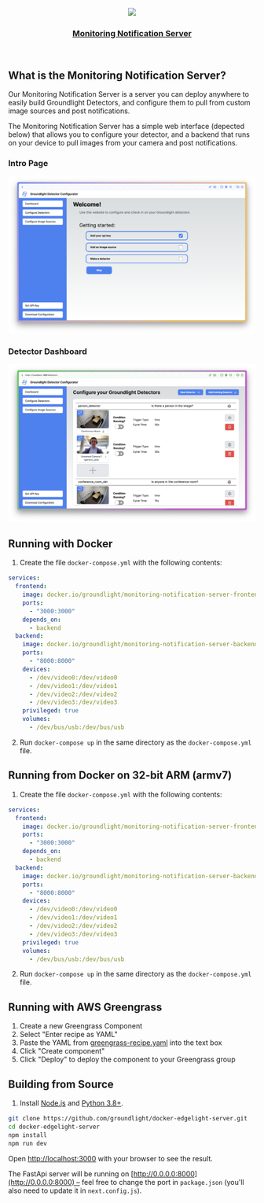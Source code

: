 <p align="center">
  <a href="https://nextjs-fastapi-starter.vercel.app/">
    <img src="https://avatars.githubusercontent.com/u/118213576?s=200&v=4" height="96">
    <h3 align="center">Monitoring Notification Server</h3>
  </a>
</p>

<br/>

## What is the Monitoring Notification Server?

Our Monitoring Notification Server is a server you can deploy anywhere to easily build Groundlight Detectors, and configure them to pull from custom image sources and post notifications.

The Monitoring Notification Server has a simple web interface (depected below) that allows you to configure your detector, and a backend that runs on your device to pull images from your camera and post notifications.

### Intro Page

![Intro Page](./images/Groundlight-Docker-Frontpage.png)

### Detector Dashboard

![Detector Dashboard](./images/Groundlight-Detector-Dashboard.png)

## Running with Docker

1. Create the file `docker-compose.yml` with the following contents:

```yaml
services:
  frontend:
    image: docker.io/groundlight/monitoring-notification-server-frontend:latest
    ports:
      - "3000:3000"
    depends_on:
      - backend
  backend:
    image: docker.io/groundlight/monitoring-notification-server-backend:latest
    ports:
      - "8000:8000"
    devices:
      - /dev/video0:/dev/video0
      - /dev/video1:/dev/video1
      - /dev/video2:/dev/video2
      - /dev/video3:/dev/video3
    privileged: true
    volumes:
      - /dev/bus/usb:/dev/bus/usb
```

2. Run `docker-compose up` in the same directory as the `docker-compose.yml` file.

## Running from Docker on 32-bit ARM (armv7)

1. Create the file `docker-compose.yml` with the following contents:

```yaml
services:
  frontend:
    image: docker.io/groundlight/monitoring-notification-server-frontend:armv7-latest
    ports:
      - "3000:3000"
    depends_on:
      - backend
  backend:
    image: docker.io/groundlight/monitoring-notification-server-backend:armv7-latest
    ports:
      - "8000:8000"
    devices:
      - /dev/video0:/dev/video0
      - /dev/video1:/dev/video1
      - /dev/video2:/dev/video2
      - /dev/video3:/dev/video3
    privileged: true
    volumes:
      - /dev/bus/usb:/dev/bus/usb
```

2. Run `docker-compose up` in the same directory as the `docker-compose.yml` file.

## Running with AWS Greengrass

1. Create a new Greengrass Component
2. Select "Enter recipe as YAML"
3. Paste the YAML from [greengrass-recipe.yaml](./greengrass-recipe.yaml) into the text box
4. Click "Create component"
5. Click "Deploy" to deploy the component to your Greengrass group

## Building from Source

1. Install [Node.js](https://nodejs.org/en/download/) and [Python 3.8+](https://www.python.org/downloads/).

```bash
git clone https://github.com/groundlight/docker-edgelight-server.git
cd docker-edgelight-server
npm install
npm run dev
```

Open [http://localhost:3000](http://localhost:3000) with your browser to see the result.

The FastApi server will be running on [http://0.0.0.0:8000](http://0.0.0.0:8000) – feel free to change the port in `package.json` (you'll also need to update it in `next.config.js`).

